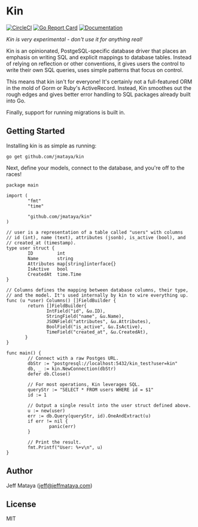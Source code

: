 # Kin

[![CircleCI](https://img.shields.io/circleci/project/github/jmataya/kin.svg)](https://circle.com/gh/jmataya/kin)
[![Go Report Card](https://goreportcard.com/badge/github.com/jmataya/kin)](https://goreportcard.com/report/github.com/jmataya/kin)
[![Documentation](https://godoc.org/github.com/jmataya/kin?status.svg)](http://godoc.org/github.com/jmataya/kin)

*Kin is very experimental - don't use it for anything real!*

Kin is an opinionated, PostgeSQL-specific database driver that places an
emphasis on writing SQL and explicit mappings to database tables. Instead of
relying on reflection or other conventions, it gives users the control to
write their own SQL queries, uses simple patterns that focus on control.

This means that kin isn't for everyone! It's certainly not a
full-featured ORM in the mold of Gorm or Ruby's ActiveRecord. Instead, Kin
smoothes out the rough edges and gives better error handling to SQL packages
already built into Go.

Finally, support for running migrations is built in.

## Getting Started

Installing kin is as simple as running:

```shell
go get github.com/jmataya/kin
```

Next, define your models, connect to the database, and you're off to the
races!

```golang
package main

import (
        "fmt"
        "time"

        "github.com/jmataya/kin"
)

// user is a representation of a table called "users" with columns
// id (int), name (text), attributes (jsonb), is_active (bool), and
// created_at (timestamp).
type user struct {
        ID         int
        Name       string
        Attributes map[string]interface{}
        IsActive   bool
        CreatedAt  time.Time
}

// Columns defines the mapping between database columns, their type,
// and the model. It's used internally by kin to wire everything up.
func (u *user) Columns() []FieldBuilder {
        return []FieldBuilder{
               IntField("id", &u.ID),
               StringField("name", &u.Name),
               JSONField("attributes", &u.Attributes),
               BoolField("is_active", &u.IsActive),
               TimeField("created_at", &u.CreatedAt),
       }
}

func main() {
        // Connect with a raw Postges URL.
        dbStr := "postgresql://localhost:5432/kin_test?user=kin"
        db, _ := kin.NewConnection(dbStr)
        defer db.Close()
        
        // For most operations, Kin leverages SQL.
        queryStr := "SELECT * FROM users WHERE id = $1"
        id := 1
        
        // Output a single result into the user struct defined above.
        u := new(user)
        err := db.Query(queryStr, id).OneAndExtract(u)
        if err != nil {
                panic(err)
        }
        
        // Print the result.
        fmt.Printf("User: %+v\n", u)
}
```

## Author

Jeff Mataya (jeff@jeffmataya.com)

## License

MIT
